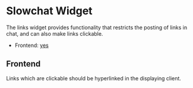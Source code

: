 # Slowchat Widget

The links widget provides functionality that restricts the posting of links in chat, and can also make links clickable.

 * Frontend: [yes](#frontend)

## Frontend

Links which are clickable should be hyperlinked in the displaying client.
